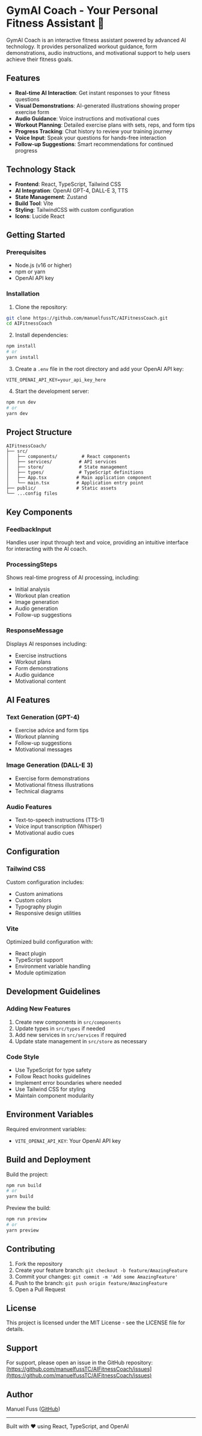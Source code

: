 # GymAI Coach - Your Personal Fitness Assistant 💪

GymAI Coach is an interactive fitness assistant powered by advanced AI technology. It provides personalized workout guidance, form demonstrations, audio instructions, and motivational support to help users achieve their fitness goals.

## Features

- **Real-time AI Interaction**: Get instant responses to your fitness questions
- **Visual Demonstrations**: AI-generated illustrations showing proper exercise form
- **Audio Guidance**: Voice instructions and motivational cues
- **Workout Planning**: Detailed exercise plans with sets, reps, and form tips
- **Progress Tracking**: Chat history to review your training journey
- **Voice Input**: Speak your questions for hands-free interaction
- **Follow-up Suggestions**: Smart recommendations for continued progress

## Technology Stack

- **Frontend**: React, TypeScript, Tailwind CSS
- **AI Integration**: OpenAI GPT-4, DALL-E 3, TTS
- **State Management**: Zustand
- **Build Tool**: Vite
- **Styling**: TailwindCSS with custom configuration
- **Icons**: Lucide React

## Getting Started

### Prerequisites

- Node.js (v16 or higher)
- npm or yarn
- OpenAI API key

### Installation

1. Clone the repository:
```bash
git clone https://github.com/manuelfussTC/AIFitnessCoach.git
cd AIFitnessCoach
```

2. Install dependencies:
```bash
npm install
# or
yarn install
```

3. Create a `.env` file in the root directory and add your OpenAI API key:
```env
VITE_OPENAI_API_KEY=your_api_key_here
```

4. Start the development server:
```bash
npm run dev
# or
yarn dev
```

## Project Structure

```
AIFitnessCoach/
├── src/
│   ├── components/         # React components
│   ├── services/          # API services
│   ├── store/             # State management
│   ├── types/             # TypeScript definitions
│   ├── App.tsx           # Main application component
│   └── main.tsx          # Application entry point
├── public/               # Static assets
└── ...config files
```

## Key Components

### FeedbackInput
Handles user input through text and voice, providing an intuitive interface for interacting with the AI coach.

### ProcessingSteps
Shows real-time progress of AI processing, including:
- Initial analysis
- Workout plan creation
- Image generation
- Audio generation
- Follow-up suggestions

### ResponseMessage
Displays AI responses including:
- Exercise instructions
- Workout plans
- Form demonstrations
- Audio guidance
- Motivational content

## AI Features

### Text Generation (GPT-4)
- Exercise advice and form tips
- Workout planning
- Follow-up suggestions
- Motivational messages

### Image Generation (DALL-E 3)
- Exercise form demonstrations
- Motivational fitness illustrations
- Technical diagrams

### Audio Features
- Text-to-speech instructions (TTS-1)
- Voice input transcription (Whisper)
- Motivational audio cues

## Configuration

### Tailwind CSS
Custom configuration includes:
- Custom animations
- Custom colors
- Typography plugin
- Responsive design utilities

### Vite
Optimized build configuration with:
- React plugin
- TypeScript support
- Environment variable handling
- Module optimization

## Development Guidelines

### Adding New Features
1. Create new components in `src/components`
2. Update types in `src/types` if needed
3. Add new services in `src/services` if required
4. Update state management in `src/store` as necessary

### Code Style
- Use TypeScript for type safety
- Follow React hooks guidelines
- Implement error boundaries where needed
- Use Tailwind CSS for styling
- Maintain component modularity

## Environment Variables

Required environment variables:
- `VITE_OPENAI_API_KEY`: Your OpenAI API key

## Build and Deployment

Build the project:
```bash
npm run build
# or
yarn build
```

Preview the build:
```bash
npm run preview
# or
yarn preview
```

## Contributing

1. Fork the repository
2. Create your feature branch: `git checkout -b feature/AmazingFeature`
3. Commit your changes: `git commit -m 'Add some AmazingFeature'`
4. Push to the branch: `git push origin feature/AmazingFeature`
5. Open a Pull Request

## License

This project is licensed under the MIT License - see the LICENSE file for details.

## Support

For support, please open an issue in the GitHub repository:
[https://github.com/manuelfussTC/AIFitnessCoach/issues](https://github.com/manuelfussTC/AIFitnessCoach/issues)

## Author

Manuel Fuss ([GitHub](https://github.com/manuelfussTC))

---

Built with ❤️ using React, TypeScript, and OpenAI
